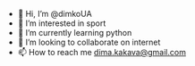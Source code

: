 - 👋 Hi, I’m @dimkoUA
- 👀 I’m interested in sport
- 🌱 I’m currently learning python
- 💞️ I’m looking to collaborate on internet
- 📫 How to reach me dima.kakava@gmail.com

<!---
dimkoUA/dimkoUA is a ✨ special ✨ repository because its `README.md` (this file) appears on your GitHub profile.
You can click the Preview link to take a look at your changes.
--->
